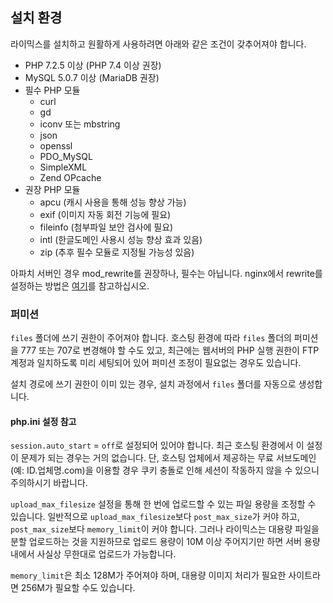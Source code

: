 설치 환경
---------

라이믹스를 설치하고 원활하게 사용하려면 아래와 같은 조건이 갖추어져야 합니다.

  - PHP 7.2.5 이상 (PHP 7.4 이상 권장)
  - MySQL 5.0.7 이상 (MariaDB 권장)
  - 필수 PHP 모듈
    - curl
    - gd
    - iconv 또는 mbstring
    - json
    - openssl
    - PDO_MySQL
    - SimpleXML
    - Zend OPcache
  - 권장 PHP 모듈
    - apcu (캐시 사용을 통해 성능 향상 가능)
    - exif (이미지 자동 회전 기능에 필요)
    - fileinfo (첨부파일 보안 검사에 필요)
    - intl (한글도메인 사용시 성능 향상 효과 있음)
    - zip (추후 필수 모듈로 지정될 가능성 있음)

아파치 서버인 경우 mod_rewrite를 권장하나, 필수는 아닙니다.
nginx에서 rewrite를 설정하는 방법은 [여기](nginx.md)를 참고하십시오.

### 퍼미션

`files` 폴더에 쓰기 권한이 주어져야 합니다.
호스팅 환경에 따라 `files` 폴더의 퍼미션을 777 또는 707로 변경해야 할 수도 있고,
최근에는 웹서버의 PHP 실행 권한이 FTP 계정과 일치하도록 미리 세팅되어 있어
퍼미션 조정이 필요없는 경우도 있습니다.

설치 경로에 쓰기 권한이 이미 있는 경우, 설치 과정에서 `files` 폴더를 자동으로 생성합니다.

#### php.ini 설정 참고

`session.auto_start` = `off`로 설정되어 있어야 합니다.
최근 호스팅 환경에서 이 설정이 문제가 되는 경우는 거의 없습니다.
단, 호스팅 업체에서 제공하는 무료 서브도메인(예: ID.업체명.com)을 이용할 경우
쿠키 충돌로 인해 세션이 작동하지 않을 수 있으니 주의하시기 바랍니다.

`upload_max_filesize` 설정을 통해 한 번에 업로드할 수 있는 파일 용량을 조정할 수 있습니다.
일반적으로 `upload_max_filesize`보다 `post_max_size`가 커야 하고, `post_max_size`보다 `memory_limit`이 커야 합니다.
그러나 라이믹스는 대용량 파일을 분할 업로드하는 것을 지원하므로 업로드 용량이 10M 이상 주어지기만 하면
서버 용량 내에서 사실상 무한대로 업로드가 가능합니다.

`memory_limit`은 최소 128M가 주어져야 하며, 대용량 이미지 처리가 필요한 사이트라면 256M가 필요할 수도 있습니다.
